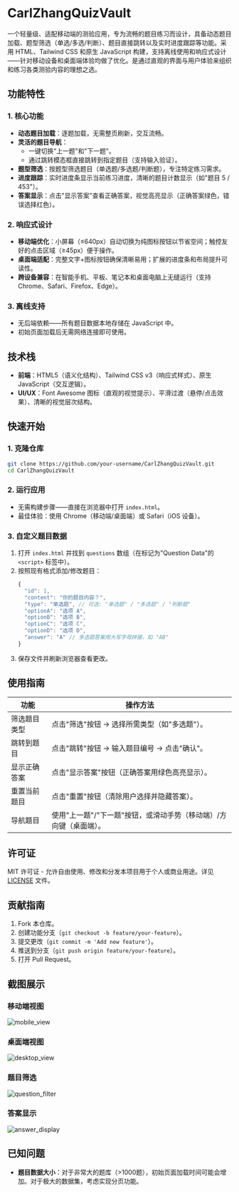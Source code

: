 # CarlZhangQuizVault

一个轻量级、适配移动端的测验应用，专为流畅的题目练习而设计，具备动态题目加载、题型筛选（单选/多选/判断）、题目直接跳转以及实时进度跟踪等功能。采用 HTML、Tailwind CSS 和原生 JavaScript 构建，支持离线使用和响应式设计——针对移动设备和桌面端体验均做了优化。是通过直观的界面与用户体验来组织和练习各类测验内容的理想之选。


## 功能特性
### 1. 核心功能
- **动态题目加载**：逐题加载，无需整页刷新，交互流畅。
- **灵活的题目导航**：
  - 一键切换"上一题"和"下一题"。
  - 通过跳转模态框直接跳转到指定题目（支持输入验证）。
- **题型筛选**：按题型筛选题目（单选题/多选题/判断题），专注特定练习需求。
- **进度跟踪**：实时进度条显示当前练习进度，清晰的题目计数显示（如"题目 5 / 453"）。
- **答案显示**：点击"显示答案"查看正确答案，视觉高亮显示（正确答案绿色，错误选择红色）。


### 2. 响应式设计
- **移动端优化**：小屏幕（≤640px）自动切换为纯图标按钮以节省空间；触控友好的点击区域（≥45px）便于操作。
- **桌面端适配**：完整文字+图标按钮确保清晰易用；扩展的进度条和布局提升可读性。
- **跨设备兼容**：在智能手机、平板、笔记本和桌面电脑上无缝运行（支持 Chrome、Safari、Firefox、Edge）。


### 3. 离线支持
- 无后端依赖——所有题目数据本地存储在 JavaScript 中。
- 初始页面加载后无需网络连接即可使用。


## 技术栈
- **前端**：HTML5（语义化结构）、Tailwind CSS v3（响应式样式）、原生 JavaScript（交互逻辑）。
- **UI/UX**：Font Awesome 图标（直观的视觉提示）、平滑过渡（悬停/点击效果）、清晰的视觉层次结构。


## 快速开始
### 1. 克隆仓库
```bash
git clone https://github.com/your-username/CarlZhangQuizVault.git
cd CarlZhangQuizVault
```

### 2. 运行应用
- 无需构建步骤——直接在浏览器中打开 `index.html`。
- 最佳体验：使用 Chrome（移动端/桌面端）或 Safari（iOS 设备）。


### 3. 自定义题目数据
1. 打开 `index.html` 并找到 `questions` 数组（在标记为"Question Data"的 `<script>` 标签中）。
2. 按照现有格式添加/修改题目：
   ```javascript
   {
     "id": 1,
     "content": "你的题目内容？",
     "type": "单选题", // 可选: "单选题" / "多选题" / "判断题"
     "optionA": "选项 A",
     "optionB": "选项 B",
     "optionC": "选项 C",
     "optionD": "选项 D",
     "answer": "A" // 多选题答案用大写字母拼接，如 "AB"
   }
   ```
3. 保存文件并刷新浏览器查看更改。


## 使用指南
| 功能 | 操作方法 |
|------|----------|
| 筛选题目类型 | 点击"筛选"按钮 → 选择所需类型（如"多选题"）。 |
| 跳转到题目 | 点击"跳转"按钮 → 输入题目编号 → 点击"确认"。 |
| 显示正确答案 | 点击"显示答案"按钮（正确答案用绿色高亮显示）。 |
| 重置当前题目 | 点击"重置"按钮（清除用户选择并隐藏答案）。 |
| 导航题目 | 使用"上一题"/"下一题"按钮，或滑动手势（移动端）/方向键（桌面端）。 |


## 许可证
MIT 许可证 - 允许自由使用、修改和分发本项目用于个人或商业用途。详见 [LICENSE](LICENSE) 文件。


## 贡献指南
1. Fork 本仓库。
2. 创建功能分支（`git checkout -b feature/your-feature`）。
3. 提交更改（`git commit -m 'Add new feature'`）。
4. 推送到分支（`git push origin feature/your-feature`）。
5. 打开 Pull Request。


## 截图展示
### 移动端视图
![mobile_view](https://raw.githubusercontent.com/carlzhang123/CarlZhangQuizVault/refs/heads/main/img/mobile_view.png)

### 桌面端视图
![desktop_view](https://raw.githubusercontent.com/carlzhang123/CarlZhangQuizVault/refs/heads/main/img/desktop_view.png)

### 题目筛选
![question_filter](https://raw.githubusercontent.com/carlzhang123/CarlZhangQuizVault/refs/heads/main/img/question_filter.png)

### 答案显示
![answer_display](https://raw.githubusercontent.com/carlzhang123/CarlZhangQuizVault/refs/heads/main/img/answer_display.png)


## 已知问题
- **题目数据大小**：对于非常大的题库（>1000题），初始页面加载时间可能会增加。对于极大的数据集，考虑实现分页功能。